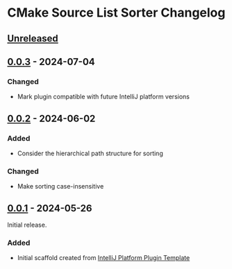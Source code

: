 <!-- Keep a Changelog guide -> https://keepachangelog.com -->

# CMake Source List Sorter Changelog

## [Unreleased]

## [0.0.3] - 2024-07-04

### Changed

- Mark plugin compatible with future IntelliJ platform versions

## [0.0.2] - 2024-06-02

### Added

- Consider the hierarchical path structure for sorting

### Changed

- Make sorting case-insensitive

## [0.0.1] - 2024-05-26

Initial release.

### Added

- Initial scaffold created
  from [IntelliJ Platform Plugin Template](https://github.com/JetBrains/intellij-platform-plugin-template)

[Unreleased]: https://github.com/jan-moeller/clion-cmake-source-list-sorter/compare/v0.0.3...HEAD

[0.0.3]: https://github.com/jan-moeller/clion-cmake-source-list-sorter/commits/v0.0.3

[0.0.2]: https://github.com/jan-moeller/clion-cmake-source-list-sorter/commits/v0.0.2

[0.0.1]: https://github.com/jan-moeller/clion-cmake-source-list-sorter/commits/v0.0.1